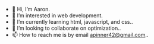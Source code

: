 - 👋 Hi, I’m Aaron.
- 👀 I’m interested in web development.
- 🌱 I’m currently learning html, javascript, and css..
- 💞️ I’m looking to collaborate on optimization..
- 📫 How to reach me is by email apinner42@gmail.com..

<!---
apinner42/apinner42 is a ✨ special ✨ repository because its `README.md` (this file) appears on your GitHub profile.
You can click the Preview link to take a look at your changes.
--->
